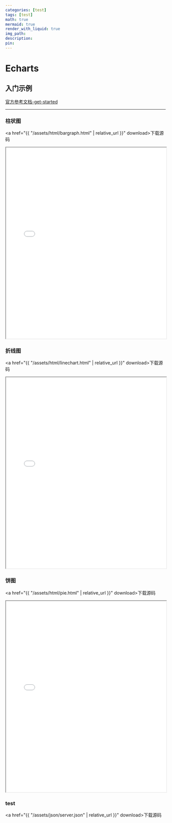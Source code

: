 ```yaml
---
categories: [test]
tags: [test]
math: true
mermaid: true
render_with_liquid: true
img_path: 
description:
pin: 
---
```

# Echarts
## 入门示例


[官方参考文档-get-started](https://echarts.apache.org/handbook/zh/get-started)  

---

### 柱状图
<a href="{{ "/assets/html/bargraph.html" | relative_url }}" download>下载源码</a>
<iframe src="{{ "/assets/html/bargraph.html" | relative_url }}" width="100%" height="600px"></iframe>



### 折线图
<a href="{{ "/assets/html/linechart.html" | relative_url }}" download>下载源码</a>
<iframe src="{{ "/assets/html/linechart.html" | relative_url }}" width="100%" height="600px"></iframe>

### 饼图
<a href="{{ "/assets/html/pie.html" | relative_url }}" download>下载源码</a>
<iframe src="{{ "/assets/html/pie.html" | relative_url }}" width="100%" height="600px"></iframe>
  
  
### test

<a href="{{ "/assets/json/server.json" | relative_url }}" download>下载源码</a>